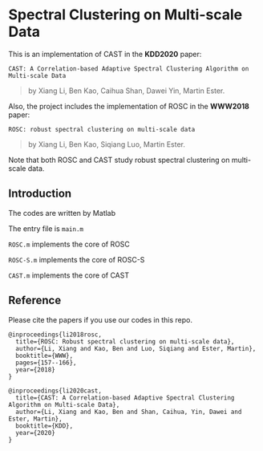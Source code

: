 # Spectral Clustering on Multi-scale Data
This is an implementation of CAST in the <b>KDD2020</b> paper:

`CAST: A Correlation-based Adaptive Spectral Clustering Algorithm on Multi-scale Data`

> by Xiang Li, Ben Kao, Caihua Shan, Dawei Yin, Martin Ester.

Also, the project includes the implementation of ROSC in the <b>WWW2018</b> paper:

`ROSC: robust spectral clustering on multi-scale data`

> by Xiang Li, Ben Kao, Siqiang Luo, Martin Ester.

Note that both ROSC and CAST study robust spectral clustering on multi-scale data.

## Introduction

The codes are written by Matlab

The entry file is `main.m`

`ROSC.m` implements the core of ROSC

`ROSC-S.m` implements the core of ROSC-S

`CAST.m` implements the core of CAST

## Reference

Please cite the papers if you use our codes in this repo.

```
@inproceedings{li2018rosc,
  title={ROSC: Robust spectral clustering on multi-scale data},
  author={Li, Xiang and Kao, Ben and Luo, Siqiang and Ester, Martin},
  booktitle={WWW},
  pages={157--166},
  year={2018}
}

@inproceedings{li2020cast,
  title={CAST: A Correlation-based Adaptive Spectral Clustering Algorithm on Multi-scale Data},
  author={Li, Xiang and Kao, Ben and Shan, Caihua, Yin, Dawei and Ester, Martin},
  booktitle={KDD},
  year={2020}
}
```


